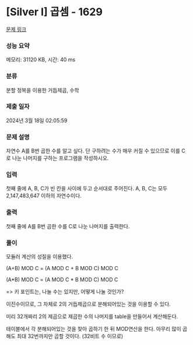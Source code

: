 # [Silver I] 곱셈 - 1629 

[문제 링크](https://www.acmicpc.net/problem/1629) 

### 성능 요약

메모리: 31120 KB, 시간: 40 ms

### 분류

분할 정복을 이용한 거듭제곱, 수학

### 제출 일자

2024년 3월 18일 02:05:59

### 문제 설명

<p>자연수 A를 B번 곱한 수를 알고 싶다. 단 구하려는 수가 매우 커질 수 있으므로 이를 C로 나눈 나머지를 구하는 프로그램을 작성하시오.</p>

### 입력 

 <p>첫째 줄에 A, B, C가 빈 칸을 사이에 두고 순서대로 주어진다. A, B, C는 모두 2,147,483,647 이하의 자연수이다.</p>

### 출력 

 <p>첫째 줄에 A를 B번 곱한 수를 C로 나눈 나머지를 출력한다.</p>


### 풀이 

모듈러 계산의 성질을 이용했다.

(A+B) MOD C = (A MOD C + B MOD C) MOD C

(A*B) MOD C = (A MOD C * B MOD C) MOD C

=> 키 포인트는, 나눌 수는 있지만, 어떻게 나눌 것인가?

이진수이므로, 그 자체로 2의 거듭제곱으로 분해되어있는 것을 이용할 수 있다.

미리 32개짜리 2의 제곱으로 제곱한 수의 나머지를 table을 만들어서 계산해둔다.

테이블에서 각 분해되어있는 것을 찾아 곱하기 한 뒤 MOD연산을 한다. 아무리 많이 곱해도 최대 32번까지만 곱할 것이다. (32비트 수 이므로)
